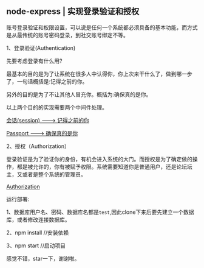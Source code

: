 ## node-express | 实现登录验证和授权

账号登录验证和权限设置，可以说是任何一个系统都必须具备的基本功能，而方式是从最传统的账号密码登录，到社交账号绑定不等。

1、登录验证(Authentication)

先要考虑登录有什么用?

最基本的目的是为了让系统在很多人中认得你，你上次来干什么了，做到哪一步了，一句话概括是:记得之前的你。

另外的目的是为了不让其他人冒充你。概括为:确保真的是你。

以上两个目的的实现需要两个中间件处理。

[会话(session) ---> 记得之前的你](https://github.com/WenNingZhang/simple_login/blob/master/md/session.md)

[Passport ---> 确保真的是你](https://github.com/WenNingZhang/simple_login/blob/master/md/passport.md)

2、授权（Authorization）

登录验证是为了验证你的身份，有机会进入系统的大门。而授权是为了确定做的操作，都是被允许的，你有被赋予权限。系统需要知道你是普通用户，还是论坛坛主，又或者是整个系统的管理员。

[Authorization](https://github.com/WenNingZhang/simple_login/blob/master/md/Authorization.md)

运行部署:

1、数据库用户名、密码、数据库名都是`test`,因此clone下来后要先建立一个数据库，或者修改连接数据库。

2、npm install	//安装依赖

3、npm start 	//启动项目

感觉不错，star一下，谢谢啦。